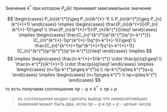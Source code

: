 Значение $k^{*}$ при котором $P_{n}(k)$ принимает максимальное значение

$$
\begin{cases}   
P_{n}(k^{*})\geq P_{n}(k^{*}-1)
\\ 
P_{n}(k^{*})\geq P_{n}(k^{*}+1) 
\end{cases} 
	\implies 
\begin{cases}   
\frac{P_{n}(k^{*})}{P_{n}(k^{*}-1)}\geq1
\\
\frac{P_{n}(k^{*}+1)}{P_{n}(k^{*})}\leq1 
\end{cases} 
	\implies
\begin{cases}   
\frac{C_{n}^{k^{*}}p^{k^{*}}q^{n-k^{*}}}{C_{n}^{k^{*}-1}p^{k^{*}-1}q^{n-k^{*}-1}}\geq1
\\ 
\frac{C_{n}^{k^{*}+1}p^{k^{*}+1}q^{n-k^{*}+1}}{C_{n}^{k^{*}}p^{k^{*}}q^{n-k^{*}}}\leq1 
\end{cases}
	\implies
$$
$$
	\implies
\begin{cases}     
\frac{n-k^{*}+1}{k^{*}} \cdot \frac{p}{q}\geq1
\\
\frac{n-k^{*}}{k^{*}+1} \cdot \frac{p}{q}\leq1
\end{cases}
	\implies
\begin{cases}
(n+1)p-k^{*}p\geq k^{*}q
\\
np-k^{*}q\leq k^{*}q+q
\end{cases}
	\implies
\begin{cases}
(n+1)p\geq k^{*}
\\
np+q\leq k^{*}
\end{cases}
$$
то есть получаем соотношение $np-q\leq k^{*}\leq np+p$

>  из соотношения модно сделать вывод что нивероятнейших знаяений может быть два, если $np-q$ и $np+p$ - целые числа